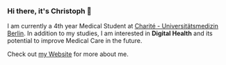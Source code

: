 ### Hi there, it's Christoph 👋
I am currently a 4th year Medical Student at [Charité - Universitätsmedizin Berlin](https://charite.de). In addition to my studies, I am interested in **Digital Health** and its potential to improve Medical Care in the future.

Check out [my Website](https://christophriepe.com) for more about me.
